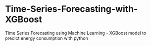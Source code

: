 # Time-Series-Forecasting-with-XGBoost
Time Series Forecasting using Machine Learning - XGBoost model to predict energy consumption with python 
